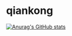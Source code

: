 # qiankong
[![Anurag's GitHub stats](https://github-readme-stats.vercel.app/api?username=qiankong&theme=radical)](https://github.com/anuraghazra/github-readme-stats)
